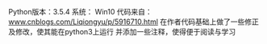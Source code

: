 Python版本：3.5.4
系统： Win10
代码来自： www.cnblogs.com/Liqiongyu/p/5916710.html
在作者代码基础上做了一些修正及修改，使其能在python3上运行
并添加一些注释，使得便于阅读与学习
